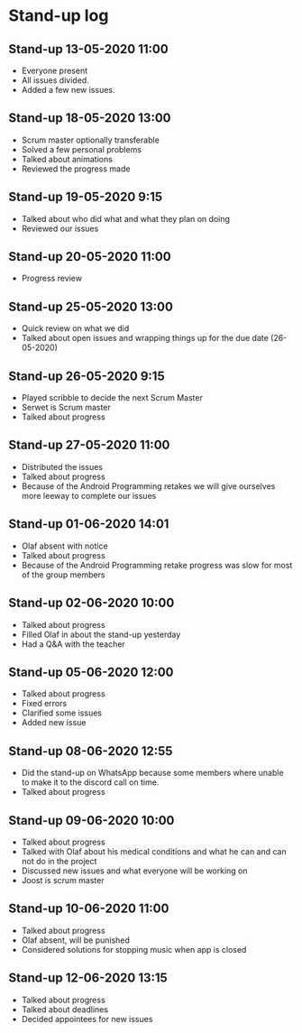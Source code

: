 # Stand-up log

## Stand-up 13-05-2020 11:00
- Everyone present
- All issues divided.
- Added a few new issues.

## Stand-up 18-05-2020 13:00
- Scrum master optionally transferable
- Solved a few personal problems
- Talked about animations
- Reviewed the progress made

## Stand-up 19-05-2020 9:15
- Talked about who did what and what they plan on doing
- Reviewed our issues

## Stand-up 20-05-2020 11:00
- Progress review

## Stand-up 25-05-2020 13:00
- Quick review on what we did
- Talked about open issues and wrapping things up for the due date (26-05-2020)

## Stand-up 26-05-2020 9:15
- Played scribble to decide the next Scrum Master
- Serwet is Scrum master
- Talked about progress

## Stand-up 27-05-2020 11:00
- Distributed the issues
- Talked about progress
- Because of the Android Programming retakes we will give ourselves more leeway to complete our issues

## Stand-up 01-06-2020 14:01
- Olaf absent with notice
- Talked about progress
- Because of the Android Programming retake progress was slow for most of the group members

## Stand-up 02-06-2020 10:00
- Talked about progress
- Filled Olaf in about the stand-up yesterday
- Had a Q&A with the teacher

## Stand-up 05-06-2020 12:00
- Talked about progress
- Fixed errors
- Clarified some issues
- Added new issue

## Stand-up 08-06-2020 12:55
- Did the stand-up on WhatsApp because some members where unable to make it to the discord call on time.
- Talked about progress

## Stand-up 09-06-2020 10:00
- Talked about progress
- Talked with Olaf about his medical conditions and what he can and can not do in the project
- Discussed new issues and what everyone will be working on
- Joost is scrum master

## Stand-up 10-06-2020 11:00
- Talked about progress
- Olaf absent, will be punished
- Considered solutions for stopping music when app is closed

## Stand-up 12-06-2020 13:15
- Talked about progress
- Talked about deadlines
- Decided appointees for new issues
